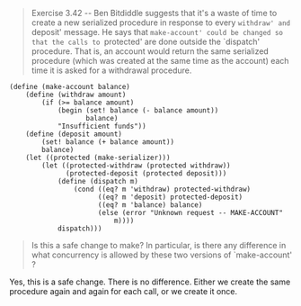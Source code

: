 > Exercise 3.42 -- Ben Bitdiddle suggests that it's a waste of time to
> create a new serialized procedure in response to every `withdraw'
> and `deposit' message.  He says that `make-account' could be changed
> so that the calls to `protected' are done outside the `dispatch'
> procedure.  That is, an account would return the same serialized
> procedure (which was created at the same time as the account) each
> time it is asked for a withdrawal procedure.

```{racket}
(define (make-account balance)
    (define (withdraw amount)
        (if (>= balance amount)
            (begin (set! balance (- balance amount))
                   balance)
            "Insufficient funds"))
    (define (deposit amount)
        (set! balance (+ balance amount))
        balance)
    (let ((protected (make-serializer)))
        (let ((protected-withdraw (protected withdraw))
              (protected-deposit (protected deposit)))
            (define (dispatch m)
                (cond ((eq? m 'withdraw) protected-withdraw)
                      ((eq? m 'deposit) protected-deposit)
                      ((eq? m 'balance) balance)
                      (else (error "Unknown request -- MAKE-ACCOUNT"
                          m))))
            dispatch)))
```

> Is this a safe change to make?  In particular, is there any
> difference in what concurrency is allowed by these two versions of
> `make-account' ?

Yes, this is a safe change. There is no difference. Either we create
the same procedure again and again for each call, or we create it
once.
